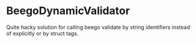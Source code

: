 # BeegoDynamicValidator
Quite hacky solution for calling beego validate by string identifiers instead of explicitly or by struct tags.
